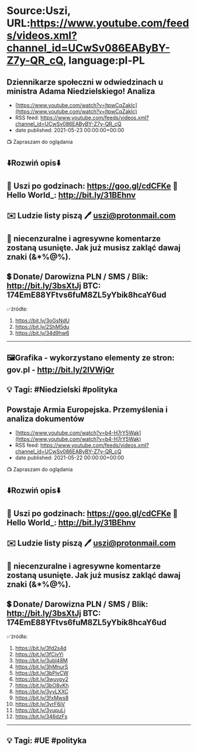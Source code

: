 # Source:Uszi, URL:https://www.youtube.com/feeds/videos.xml?channel_id=UCwSv086EAByBY-Z7y-QR_cQ, language:pl-PL

## Dziennikarze społeczni w odwiedzinach u ministra Adama Niedzielskiego! Analiza
 - [https://www.youtube.com/watch?v=ltpwCqZakIc](https://www.youtube.com/watch?v=ltpwCqZakIc)
 - RSS feed: https://www.youtube.com/feeds/videos.xml?channel_id=UCwSv086EAByBY-Z7y-QR_cQ
 - date published: 2021-05-23 00:00:00+00:00

📺 Zapraszam do oglądania

⬇️Rozwiń opis⬇️
------------------------------------------------------------
👀 Uszi po godzinach: https://goo.gl/cdCFKe
👀 Hello World_: http://bit.ly/31BEhnv
------------------------------------------------------------
✉️ Ludzie listy piszą 
🖊️ uszi@protonmail.com
------------------------------------------------------------
👺 niecenzuralne i agresywne komentarze zostaną usunięte.  Jak już musisz zakląć dawaj znaki (&*%@%).
------------------------------------------------------------
💲 Donate/ Darowizna
PLN / SMS / Blik: http://bit.ly/3bsXtJj
BTC: 174EmE88YFtvs6fuM8ZL5yYbik8hcaY6ud
-------------------------------------------------------------
✅źródła:
1. https://bit.ly/3oGsNdU
2. https://bit.ly/2ShM5du
3. https://bit.ly/34d9hw6
---------------------------------------------------------------
🖼Grafika - wykorzystano elementy ze stron: 
gov.pl - http://bit.ly/2lVWjQr
---------------------------------------------------------------
💡 Tagi: #Niedzielski #polityka
--------------------------------------------------------------

## Powstaje Armia Europejska. Przemyślenia i analiza dokumentów
 - [https://www.youtube.com/watch?v=b4-H7rY5Wak](https://www.youtube.com/watch?v=b4-H7rY5Wak)
 - RSS feed: https://www.youtube.com/feeds/videos.xml?channel_id=UCwSv086EAByBY-Z7y-QR_cQ
 - date published: 2021-05-22 00:00:00+00:00

📺 Zapraszam do oglądania

⬇️Rozwiń opis⬇️
------------------------------------------------------------
👀 Uszi po godzinach: https://goo.gl/cdCFKe
👀 Hello World_: http://bit.ly/31BEhnv
------------------------------------------------------------
✉️ Ludzie listy piszą 
🖊️ uszi@protonmail.com
------------------------------------------------------------
👺 niecenzuralne i agresywne komentarze zostaną usunięte.  Jak już musisz zakląć dawaj znaki (&*%@%).
------------------------------------------------------------
💲 Donate/ Darowizna
PLN / SMS / Blik: http://bit.ly/3bsXtJj
BTC: 174EmE88YFtvs6fuM8ZL5yYbik8hcaY6ud
-------------------------------------------------------------
✅źródła:
1. https://bit.ly/3fd2s4d
2. https://bit.ly/3fCivYi
3. https://bit.ly/3ubl48M
4. https://bit.ly/3hMnurS
5. https://bit.ly/3bPivCW
6. https://bit.ly/3wuvpy2
7. https://bit.ly/3bO8vKh
8. https://bit.ly/3yyLXXC
9. https://bit.ly/3fxMws8
10. https://bit.ly/3yrF6iV
11. https://bit.ly/3yupuLj
12. https://bit.ly/346dzFs
---------------------------------------------------------------
💡 Tagi: #UE #polityka
--------------------------------------------------------------

